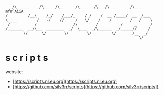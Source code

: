 ```
 __/\______  __/\__  _/\__    _/\__   _/\___/\___     _/\____   mfn^AiiA
/         /__\    /_/    /___/_    / /    /  __ /____/  __  /___
\____         /   -/    //     /   \/    /    /        /   /    \
 /           /                /\        /          /     _      /
/_______  __/\__  ________  _/  \___  _/\______  _/_____//     /
        \/      \/        \/        \/         \/       /__  _/
                                                           \/
```
# s   c   r   i   p   t   s 

website:

- [https://scripts.nl.eu.org](https://scripts.nl.eu.org)
- [https://github.com/silv3rr/scripts](https://github.com/silv3rr/scripts])